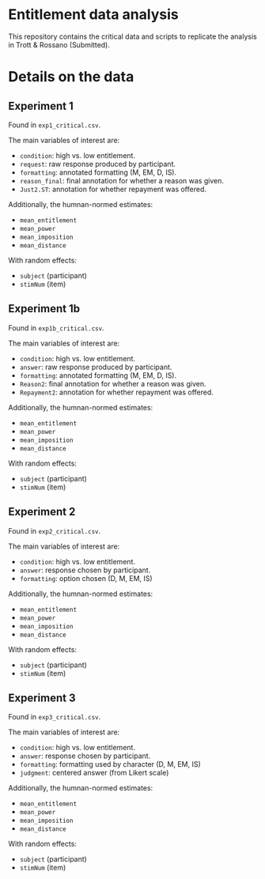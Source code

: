 # Entitlement data analysis

This repository contains the critical data and scripts to replicate the analysis in Trott & Rossano (Submitted).

# Details on the data

## Experiment 1

Found in `exp1_critical.csv`.

The main variables of interest are:  
* `condition`: high vs. low entitlement.  
* `request`: raw response produced by participant.  
* `formatting`: annotated formatting (M, EM, D, IS).  
* `reason_final`: final annotation for whether a reason was given.  
* `Just2.ST`: annotation for whether repayment was offered.  

Additionally, the humnan-normed estimates:  
* `mean_entitlement`  
* `mean_power`  
* `mean_imposition`  
* `mean_distance`  

With random effects:  
* `subject` (participant)  
* `stimNum` (item)  


## Experiment 1b

Found in `exp1b_critical.csv`.

The main variables of interest are:  
* `condition`: high vs. low entitlement.  
* `answer`: raw response produced by participant.  
* `formatting`: annotated formatting (M, EM, D, IS).  
* `Reason2`: final annotation for whether a reason was given.  
* `Repayment2`: annotation for whether repayment was offered.  

Additionally, the humnan-normed estimates:  
* `mean_entitlement`  
* `mean_power`  
* `mean_imposition`  
* `mean_distance`  

With random effects:  
* `subject` (participant)  
* `stimNum` (item)  


## Experiment 2

Found in `exp2_critical.csv`.

The main variables of interest are:  
* `condition`: high vs. low entitlement.  
* `answer`: response chosen by participant.  
* `formatting`: option chosen (D, M, EM, IS)

Additionally, the humnan-normed estimates:  
* `mean_entitlement`  
* `mean_power`  
* `mean_imposition`  
* `mean_distance`  

With random effects:  
* `subject` (participant)  
* `stimNum` (item)  


## Experiment 3

Found in `exp3_critical.csv`.

The main variables of interest are:  
* `condition`: high vs. low entitlement.  
* `answer`: response chosen by participant.  
* `formatting`: formatting used by character (D, M, EM, IS)  
* `judgment`: centered answer (from Likert scale)

Additionally, the humnan-normed estimates:  
* `mean_entitlement`  
* `mean_power`  
* `mean_imposition`  
* `mean_distance`  

With random effects:  
* `subject` (participant)  
* `stimNum` (item)  




